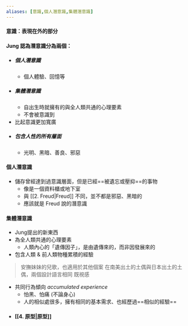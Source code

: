 ```yaml
---
aliases: [意識,個人潛意識,集體潛意識]
---
```


#### 意識：表現在外的部分


#### Jung 認為潛意識分為兩個：
- ##### 個人潛意識
	- 個人體驗、回憶等
- ##### 集體潛意識
	- 自出生時就擁有的與全人類共通的心理要素
	- 不會被意識到
- 比起意識更加寬廣
- ##### 包含人性的所有層面
	- 光明、黑暗、善良、邪惡

#### 個人潛意識
- 儲存曾經達到過意識層面，但是已經==被遺忘或壓抑==的事物
	- 像是一個資料櫃或地下室
	- 與 [[2. Freud|Freud]] 不同，並不都是邪惡、黑暗的
	- 應該就是 Freud 說的潛意識
#### 集體潛意識
- Jung提出的新東西
- 為全人類共通的心理要素
	- 人類內心的「遺傳因子」，是由遺傳來的，而非因發展來的
- 包含人類 & 前人類物種累積的經驗
>安撫妹妹的兒歌，也適用於其他個案
>在南美出土的土偶與日本出土的土偶，兩個設計語言相同
> 既視感
- 共同行為傾向 _accumulated experience_
	- 怕黑、怕痛 (不論身心)
	- 人的相似處很多，擁有相同的基本需求、也經歷過==相似的經驗==
- #### [[4. 原型|原型]]